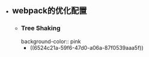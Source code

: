 - ## webpack的优化配置
	- ### Tree Shaking
	  background-color:: pink
		- ((6524c21a-59f6-47d0-a06a-87f0539aaa5f))